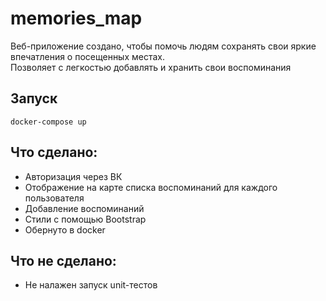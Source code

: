 # memories_map
<p>Веб-приложение создано, чтобы помочь людям сохранять свои яркие впечатления о посещенных местах. <br>
Позволяет с легкостью добавлять и хранить свои воспоминания</p>

## Запуск
```
docker-compose up
```

## Что сделано:
- Авторизация через ВК
- Отображение на карте списка воспоминаний для каждого пользователя
- Добавление воспоминаний 
- Стили с помощью Bootstrap
- Обернуто в docker

## Что не сделано:
- Не налажен запуск unit-тестов
